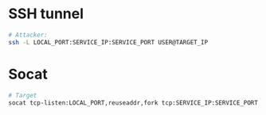# SSH tunnel
```bash
# Attacker:
ssh -L LOCAL_PORT:SERVICE_IP:SERVICE_PORT USER@TARGET_IP
```

# Socat
```bash
# Target
socat tcp-listen:LOCAL_PORT,reuseaddr,fork tcp:SERVICE_IP:SERVICE_PORT
```